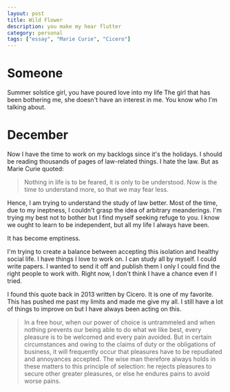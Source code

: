 ```yaml
---
layout: post
title: Wild Flower
description: you make my hear flutter
category: personal
tags: ["essay", "Marie Curie", "Cicero"]
---
```


# Someone

Summer solstice girl, you have poured love into my life
The girl that has been bothering me, she doesn't have an interest in me. You know who I'm talking about.

# December
Now I have the time to work on my backlogs since it's the holidays. I should be reading thousands of pages of law-related things. I hate the law. But as Marie Curie quoted:
>Nothing in life is to be feared, it is only to be understood. Now is the time to understand more, so that we may fear less.

Hence, I am trying to understand the study of law better. Most of the time, due to my ineptness, I couldn't grasp the idea of arbitrary meanderings.
I'm trying my best not to bother but I find myself seeking refuge to you. I know we ought to learn to be independent, but all my life I always have been. 

It has become emptiness.

I'm trying to create a balance between accepting this isolation and healthy social life.
I have things I love to work on. I can study all by myself. I could write papers. I wanted to send it off and publish them I only I could find the right people to work with. Right now, I don't think I have a chance even if I tried.

I found this quote back in 2013 written by Cicero. It is one of my favorite. This has pushed me past my limits and made me give my all. I still have a lot of things to improve on but I have always been acting on this.

>In a free hour, when our power of choice is untrammeled and when nothing prevents our being able to do what we like best, every pleasure is to be welcomed and every pain avoided. But in certain circumstances and owing to the claims of duty or the obligations of business, it will frequently occur that pleasures have to be repudiated and annoyances accepted. The wise man therefore always holds in these matters to this principle of selection: he rejects pleasures to secure other greater pleasures, or else he endures pains to avoid worse pains.
